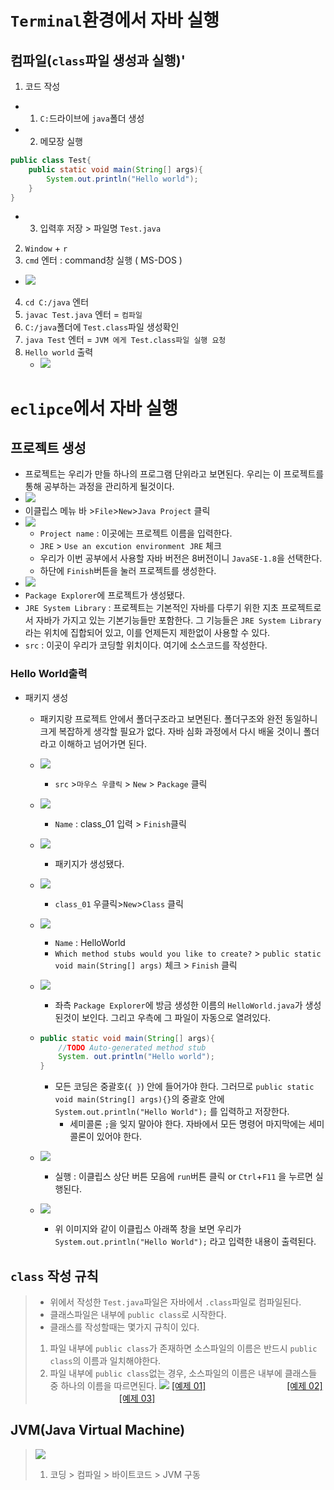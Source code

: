 # `Terminal`환경에서 자바 실행
## 컴파일(`class`파일 생성과 실행)'
1. 코드 작성
  - 1. `C:`드라이브에 `java`폴더 생성
  - 2. 메모장 실행
   ```java
   public class Test{
       public static void main(String[] args){
           System.out.println("Hello world");
       }
   }
   ```
   - 3. 입력후 저장 > 파일명 `Test.java`
  
 2. `Window` + `r` 
 3. `cmd` 엔터 : command창 실행 ( MS-DOS )
   - ![](../../img/class01/chapter_01/cl_run.jpg)
 4. `cd C:/java` 엔터
 5. `javac Test.java` 엔터 = `컴파일`
 6. `C:/java`폴더에 `Test.class`파일 생성확인
 7. `java Test` 엔터 = `JVM 에게 Test.class파일 실행 요청`
 8. `Hello world` 출력
    - ![](../../img/class01/chapter_01/cl_java.jpg)


# `eclipce`에서 자바 실행

## 프로젝트 생성

  - 프로젝트는 우리가 만들 하나의 프로그램 단위라고 보면된다. 우리는 이 프로젝트를 통해 공부하는 과정을 관리하게 될것이다. 
  - ![](../../img/class01/chapter_01/cl_01_11.jpg)
  - 이클립스 메뉴 바 >`File`>`New`>`Java Project` 클릭
  - ![](../../img/class01/chapter_01/cl_01_12.jpg)
    - `Project name` : 이곳에는 프로젝트 이름을 입력한다. 
    - `JRE` > `Use an excution environment JRE` 체크
    - 우리가 이번 공부에서 사용할 자바 버전은 8버전이니 `JavaSE-1.8`을 선택한다.
    - 하단에 `Finish`버튼을 눌러 프로젝트를 생성한다.
  - ![](../../img/class01/chapter_01/cl_01_13.jpg)
  - `Package Explorer`에 프로젝트가 생성됐다.
  - `JRE System Library` : 프로젝트는 기본적인 자바를 다루기 위한 지초 프로젝트로서 자바가 가지고 있는 기본기능들만 포함한다. 그 기능들은 `JRE System Library`라는 위치에 집합되어 있고, 이를 언제든지 제한없이 사용할 수 있다.
  - `src` : 이곳이 우리가 코딩할 위치이다. 여기에 소스코드를 작성한다.

### Hello World출력

- 패키지 생성

  - 패키지랑 프로젝트 안에서 폴더구조라고 보면된다. 폴더구조와 완전 동일하니 크게 복잡하게 생각할 필요가 없다. 자바 심화 과정에서 다시 배울 것이니 폴더라고 이해하고 넘어가면 된다.

  - ![](../../img/class01/chapter_01/cl_01_14.jpg)

    - `src` >`마우스 우클릭` > `New` > `Package` 클릭

    

  - ![](../../img/class01/chapter_01/cl_01_15.jpg)

    - `Name` : class_01 입력 > `Finish`클릭

  - ![](../../img/class01/chapter_01/cl_01_16.jpg)

    - 패키지가 생성됐다.

  - ![](../../img/class01/chapter_01/cl_01_17.jpg)

    - `class_01` 우클릭>`New`>`Class` 클릭

  - ![](../../img/class01/chapter_01/cl_01_18.jpg)

    - `Name` : HelloWorld
    - `Which method stubs would you like to create?` > `public static void main(String[] args)` 체크 > `Finish` 클릭

    

  - ![](../../img/class01/chapter_01/cl_01_19.jpg)

    - 좌측 `Package Explorer`에 방금 생성한 이름의 `HelloWorld.java`가 생성된것이 보인다. 그리고 우측에 그 파일이 자동으로 열려있다.

  

  - ```java
    public static void main(String[] args){
        //TODO Auto-generated method stub
        System. out.println("Hello world");
    }
    ```

    - 모든 코딩은 중괄호(`{ }`) 안에 들어가야 한다. 그러므로 `public static void main(String[] args){}`의 중괄호 안에 `System.out.println("Hello World");` 를 입력하고 저장한다.
      - 세미콜론 `;`을 잊지 말아야 한다. 자바에서 모든 명령어 마지막에는 세미콜론이 있어야 한다. 

  - ![](../../img/class01/chapter_01/cl_01_20.jpg)

    - 실행 : 이클립스 상단 버튼 모음에 `run`버튼 클릭 or `Ctrl`+`F11` 을 누르면 실행된다.

  - ![](../../img/class01/chapter_01/cl_01_21.jpg)

    - 위 이미지와 같이 이클립스 아래쪽 창을 보면 우리가 `System.out.println("Hello World");` 라고 입력한 내용이 출력된다.

## `class` 작성 규칙
> - 위에서 작성한 `Test.java`파일은 자바에서 `.class`파일로 컴파일된다.
> - 클래스파일은 내부에 `public class`로 시작한다.
> - 클래스를 작성할때는 몇가지 규칙이 있다.
> 1. 파일 내부에 `public class`가 존재하면 소스파일의 이름은 반드시 `public class`의 이름과 일치해야한다.
> 2. 파일 내부에 `public class`없는 경우, 소스파일의 이름은 내부에 클래스들 중 하나의 이름을 따르면된다.
> ![](../../img/class01/chapter_01/cl_filename.png)
> [[예제 01]](../../code/class01/chapter01/TestClass.java) &nbsp; &nbsp; &nbsp; &nbsp; &nbsp; &nbsp; &nbsp; &nbsp; &nbsp; &nbsp; &nbsp; &nbsp; &nbsp; &nbsp; &nbsp; &nbsp;
> [[예제 02]](../../code/class01/chapter01/TestClassCase01.java) &nbsp; &nbsp; &nbsp; &nbsp; &nbsp; &nbsp; &nbsp; &nbsp; &nbsp; &nbsp; &nbsp; &nbsp; &nbsp; &nbsp;
> [[예제 03]](../../code/class01/chapter01/TestClassError.java)


## JVM(Java Virtual Machine)
> ![](../../img/class01/chapter_01/cl_compile.png)
> 1. 코딩 > 컴파일 > 바이트코드 > JVM 구동